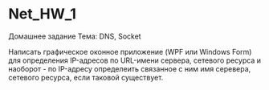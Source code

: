 # Net_HW_1
Домашнее задание
Тема: DNS, Socket

Написать графическое оконное приложение (WPF или Windows Form)
для определения IP-адресов по URL-имени сервера, сетевого ресурса
и наоборот - по IP-адресу определеить связанное с ним имя серевера,
сетевого ресурса, если таковой существует.
